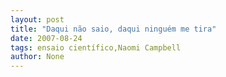 ```yaml
---
layout: post
title: "Daqui não saio, daqui ninguém me tira"
date: 2007-08-24
tags: ensaio científico,Naomi Campbell
author: None
---
```

 